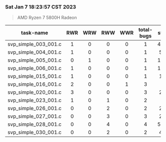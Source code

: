 ### Sat Jan  7 18:23:57 CST 2023
> AMD   Ryzen   7   5800H Radeon

| task-name | RWR | WRW | RWW | WWR | total-bugs| state | total time(ms) |
| :---: | :---: | :---: | :---: | :---: | :---: | :---: | :---: | 
| svp_simple_003_001.c | 1 | 0 | 0 | 0 | 1 | 4436 | 1281 |
| svp_simple_004_001.c | 1 | 0 | 0 | 0 | 1 | 596 | 160 |
| svp_simple_005_001.c | 0 | 1 | 0 | 0 | 1 | 1036 | 418 |
| svp_simple_006_001.c | 1 | 0 | 0 | 0 | 1 | 1114 | 568 |
| svp_simple_015_001.c | 1 | 0 | 0 | 0 | 1 | 113 | 121 |
| svp_simple_016_001.c | 2 | 0 | 0 | 1 | 3 | 53 | 61 |
| svp_simple_020_001.c | 3 | 0 | 0 | 0 | 3 | 282 | 303 |
| svp_simple_023_001.c | 1 | 0 | 1 | 0 | 2 | 84 | 59 |
| svp_simple_026_001.c | 0 | 0 | 2 | 0 | 2 | 228 | 131 |
| svp_simple_027_001.c | 0 | 0 | 3 | 0 | 3 | 262 | 140 |
| svp_simple_028_001.c | 0 | 0 | 4 | 0 | 4 | 5727 | 973 |
| svp_simple_030_001.c | 0 | 0 | 2 | 0 | 2 | 483 | 272 |
